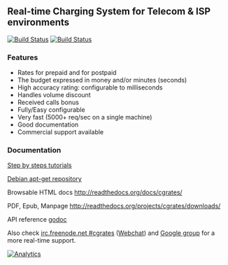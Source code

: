## Real-time Charging System for Telecom & ISP environments ##

[![Build Status](https://drone.io/github.com/cgrates/cgrates/status.png)](https://drone.io/github.com/cgrates/cgrates/latest) [![Build Status](https://secure.travis-ci.org/cgrates/cgrates.png)](http://travis-ci.org/cgrates/cgrates)

### Features ###
+ Rates for prepaid and for postpaid
+ The budget expressed in money and/or minutes (seconds)
+ High accuracy rating: configurable to milliseconds
+ Handles volume discount
+ Received calls bonus
+ Fully/Easy configurable 
+ Very fast (5000+ req/sec on a single machine)
+ Good documentation
+ Commercial support available

### Documentation ###
[Step by steps tutorials](https://cgrates.readthedocs.org/en/latest/tut_freeswitch.html)

[Debian apt-get repository](https://cgrates.readthedocs.org/en/latest/tut_freeswitch_installs.html#cgrates)

Browsable HTML docs http://readthedocs.org/docs/cgrates/

PDF, Epub, Manpage http://readthedocs.org/projects/cgrates/downloads/

API reference [godoc](http://godoc.org/github.com/cgrates/cgrates/apier)

Also check [irc.freenode.net #cgrates](irc://irc.freenode.net:6667/cgrates)  ([Webchat](http://webchat.freenode.net?randomnick=1&channels=%23cgrates)) and [Google group](https://groups.google.com/forum/#!forum/cgrates) for a more real-time support.

[![Analytics](https://ga-beacon.appspot.com/UA-10073547-11/cgrates/readme)](https://github.com/igrigorik/ga-beacon)
